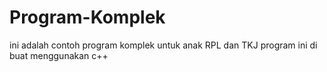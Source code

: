 # Program-Komplek
ini adalah contoh program komplek untuk anak RPL dan TKJ                                                                           program ini di buat menggunakan c++
